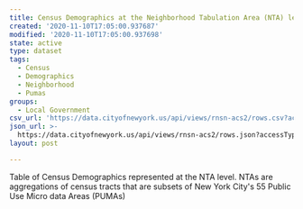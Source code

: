 ```yaml
---
title: Census Demographics at the Neighborhood Tabulation Area (NTA) level
created: '2020-11-10T17:05:00.937687'
modified: '2020-11-10T17:05:00.937698'
state: active
type: dataset
tags:
  - Census
  - Demographics
  - Neighborhood
  - Pumas
groups:
  - Local Government
csv_url: 'https://data.cityofnewyork.us/api/views/rnsn-acs2/rows.csv?accessType=DOWNLOAD'
json_url: >-
  https://data.cityofnewyork.us/api/views/rnsn-acs2/rows.json?accessType=DOWNLOAD
layout: post

---
```

Table of Census Demographics
represented at the NTA level. NTAs
are aggregations of census tracts that
are subsets of New York City's 55
Public Use Micro data Areas (PUMAs)
